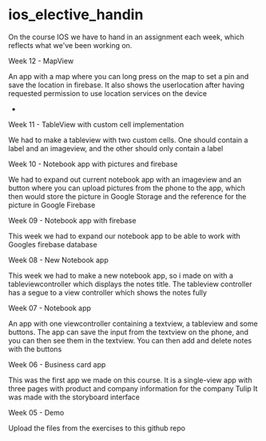 # ios_elective_handin
On the course IOS we have to hand in an assignment each week, which reflects what we've been working on.

Week 12 - MapView

An app with a map where you can long press on the map to set a pin and save the location in firebase. It also shows the userlocation after having requested permission to use location services on the device

-

Week 11 - TableView with custom cell implementation

We had to make a tableview with two custom cells. One should contain a label and an imageview, and the other should only contain a label


Week 10 - Notebook app with pictures and firebase

We had to expand out current notebook app with an imageview and an button where you can upload pictures from the phone to the app, which then would store the picture in Google Storage and the reference for the picture in Google Firebase


Week 09 - Notebook app with firebase

This week we had to expand our notebook app to be able to work with Googles firebase database


Week 08 - New Notebook app

This week we had to make a new notebook app, so i made on with a tableviewcontroller which displays the notes title. The tableview controller has a segue to a view controller which shows the notes fully


Week 07 - Notebook app

An app with one viewcontroller containing a textview, a tableview and some buttons. The app can save the input from the textview on the phone, and you can then see them in the textview. You can then add and delete notes with the buttons


Week 06 - Business card app

This was the first app we made on this course. It is a single-view app with three pages with product and company information for the company Tulip
It was made with the storyboard interface


Week 05 - Demo

Upload the files from the exercises to this github repo
